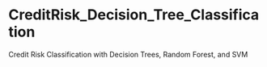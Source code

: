 # CreditRisk_Decision_Tree_Classification
Credit Risk Classification with Decision Trees, Random Forest, and SVM

